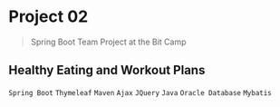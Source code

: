 # Project 02

> Spring Boot Team Project at the Bit Camp





## Healthy Eating and Workout Plans 

`Spring Boot`  `Thymeleaf`  `Maven`  `Ajax`  `JQuery`  `Java`  `Oracle Database`  `Mybatis`


